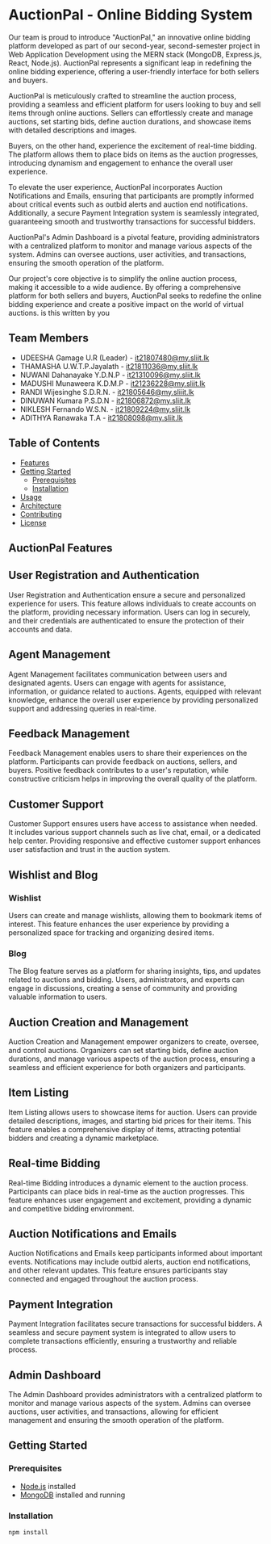 # AuctionPal - Online Bidding System

Our team is proud to introduce "AuctionPal," an innovative online bidding platform developed as part of our second-year, second-semester project in Web Application Development using the MERN stack (MongoDB, Express.js, React, Node.js). AuctionPal represents a significant leap in redefining the online bidding experience, offering a user-friendly interface for both sellers and buyers.

AuctionPal is meticulously crafted to streamline the auction process, providing a seamless and efficient platform for users looking to buy and sell items through online auctions. Sellers can effortlessly create and manage auctions, set starting bids, define auction durations, and showcase items with detailed descriptions and images.

Buyers, on the other hand, experience the excitement of real-time bidding. The platform allows them to place bids on items as the auction progresses, introducing dynamism and engagement to enhance the overall user experience.

To elevate the user experience, AuctionPal incorporates Auction Notifications and Emails, ensuring that participants are promptly informed about critical events such as outbid alerts and auction end notifications. Additionally, a secure Payment Integration system is seamlessly integrated, guaranteeing smooth and trustworthy transactions for successful bidders.

AuctionPal's Admin Dashboard is a pivotal feature, providing administrators with a centralized platform to monitor and manage various aspects of the system. Admins can oversee auctions, user activities, and transactions, ensuring the smooth operation of the platform.

Our project's core objective is to simplify the online auction process, making it accessible to a wide audience. By offering a comprehensive platform for both sellers and buyers, AuctionPal seeks to redefine the online bidding experience and create a positive impact on the world of virtual auctions. is this written by you

## Team Members

- UDEESHA Gamage U.R (Leader) - [it21807480@my.sliit.lk](mailto:it21807480@my.sliit.lk)
- THAMASHA U.W.T.P.Jayalath - [it21811036@my.sliit.lk](mailto:it21811036@my.sliit.lk)
- NUWANI Dahanayake Y.D.N.P - [it21310096@my.sliit.lk](mailto:it21310096@my.sliit.lk)
- MADUSHI Munaweera K.D.M.P - [it21236228@my.sliit.lk](mailto:it21236228@my.sliit.lk)
- RANDI Wijesinghe S.D.R.N. - [it21805646@my.sliiit.lk](mailto:it21805646@my.sliiit.lk)
- DINUWAN Kumara P.S.D.N - [it21806872@my.sliit.lk](mailto:it21806872@my.sliit.lk)
- NIKLESH Fernando W.S.N. - [it21809224@my.sliit.lk](mailto:it21809224@my.sliit.lk)
- ADITHYA Ranawaka T.A - [it21808098@my.sliit.lk](mailto:it21808098@my.sliit.lk)

## Table of Contents

- [Features](#features)
- [Getting Started](#getting-started)
  - [Prerequisites](#prerequisites)
  - [Installation](#installation)
- [Usage](#usage)
- [Architecture](#architecture)
- [Contributing](#contributing)
- [License](#license)

## AuctionPal Features

## User Registration and Authentication

User Registration and Authentication ensure a secure and personalized experience for users. This feature allows individuals to create accounts on the platform, providing necessary information. Users can log in securely, and their credentials are authenticated to ensure the protection of their accounts and data.

## Agent Management

Agent Management facilitates communication between users and designated agents. Users can engage with agents for assistance, information, or guidance related to auctions. Agents, equipped with relevant knowledge, enhance the overall user experience by providing personalized support and addressing queries in real-time.

## Feedback Management

Feedback Management enables users to share their experiences on the platform. Participants can provide feedback on auctions, sellers, and buyers. Positive feedback contributes to a user's reputation, while constructive criticism helps in improving the overall quality of the platform.

## Customer Support

Customer Support ensures users have access to assistance when needed. It includes various support channels such as live chat, email, or a dedicated help center. Providing responsive and effective customer support enhances user satisfaction and trust in the auction system.

## Wishlist and Blog

### Wishlist

Users can create and manage wishlists, allowing them to bookmark items of interest. This feature enhances the user experience by providing a personalized space for tracking and organizing desired items.

### Blog

The Blog feature serves as a platform for sharing insights, tips, and updates related to auctions and bidding. Users, administrators, and experts can engage in discussions, creating a sense of community and providing valuable information to users.

## Auction Creation and Management

Auction Creation and Management empower organizers to create, oversee, and control auctions. Organizers can set starting bids, define auction durations, and manage various aspects of the auction process, ensuring a seamless and efficient experience for both organizers and participants.

## Item Listing

Item Listing allows users to showcase items for auction. Users can provide detailed descriptions, images, and starting bid prices for their items. This feature enables a comprehensive display of items, attracting potential bidders and creating a dynamic marketplace.

## Real-time Bidding

Real-time Bidding introduces a dynamic element to the auction process. Participants can place bids in real-time as the auction progresses. This feature enhances user engagement and excitement, providing a dynamic and competitive bidding environment.

## Auction Notifications and Emails

Auction Notifications and Emails keep participants informed about important events. Notifications may include outbid alerts, auction end notifications, and other relevant updates. This feature ensures participants stay connected and engaged throughout the auction process.

## Payment Integration

Payment Integration facilitates secure transactions for successful bidders. A seamless and secure payment system is integrated to allow users to complete transactions efficiently, ensuring a trustworthy and reliable process.

## Admin Dashboard

The Admin Dashboard provides administrators with a centralized platform to monitor and manage various aspects of the system. Admins can oversee auctions, user activities, and transactions, allowing for efficient management and ensuring the smooth operation of the platform.

## Getting Started

### Prerequisites

- [Node.js](https://nodejs.org/) installed
- [MongoDB](https://www.mongodb.com/) installed and running

### Installation

```bash
npm install
